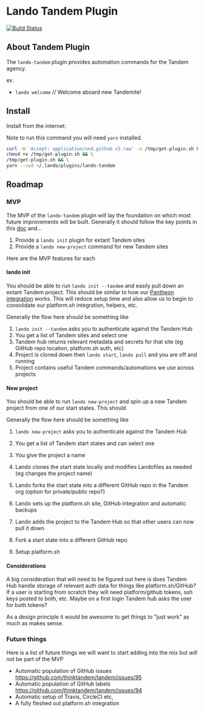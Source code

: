 Lando Tandem Plugin
===================

[![Build Status](https://travis-ci.com/thinktandem/lando-tandem.svg?branch=master)](https://travis-ci.com/thinktandem/lando-tandem)

About Tandem Plugin
-------------------

The `lando-tandem` plugin provides automation commands for the Tandem agency.

ex.

* `lando welcome` // Welcome aboard new Tandemite!

Install
-------

Install from the internet:

Note to run this command you will need `yarn` installed.

```bash
curl -H 'Accept: application/vnd.github.v3.raw' -o /tmp/get-plugin.sh https://api.github.com/repos/thinktandem/lando-tandem/contents/scripts/get-plugin.sh && \
chmod +x /tmp/get-plugin.sh && \
/tmp/get-plugin.sh && \
yarn --cwd ~/.lando/plugins/lando-tandem
```

Roadmap
-------

### MVP

The MVP of the `lando-tandem` plugin will lay the foundation on which most future improvements will be built. Generally it should follow the key points in this [doc](https://docs.google.com/document/d/1jJrs0cUK9gS_9TgtkxmX_I6tLylXeutUKdJyco2vMf4) and...

1. Provide a `lando init` plugin for extant Tandem sites
2. Provide a `lando new-project` command for new Tandem sites

Here are the MVP features for each

#### lando init

You should be able to run `lando init --tandem` and easily pull down an extant Tandem project. This should be similar to how our [Pantheon integration](https://docs.lando.dev/config/pantheon.html) works. This will reduce setup time and also allow us to begin to consolidate our platform.sh integration, helpers, etc.

Generally the flow here should be something like

1. `lando init --tandem` asks you to authenticate against the Tandem Hub
2. You get a list of Tandem sites and select one
3. Tandem hub returns relevant metadata and secrets for that site (eg GitHub repo location, platform.sh auth, etc)
4. Project is cloned down then `lando start`, `lando pull` and you are off and running
5. Project contains useful Tandem commands/automations we use across projects

#### New project

You should be able to run `lando new-project` and spin up a new Tandem project from one of our start states. This should

Generally the flow here should be something like

1. `lando new-project` asks you to authenticate against the Tandem Hub
2. You get a list of Tandem start states and can select one
3. You give the project a name
4. Lando clones the start state locally and modifies Landofiles as needed (eg changes the project name)
4. Lando forks the start state into a different GitHub repo in the Tandem org (option for private/public repo?)
5. Lando sets up the platform.sh site, GitHub integration and automatic backups
6. Lando adds the project to the Tandem Hub so that other users can now pull it down

1. Fork a start state into a different GitHub repo
2. Setup platform.sh

#### Considerations

A big consideration that will need to be figured out here is does Tandem Hub handle storage of relevant auth data for things like platform.sh/GitHub? If a user is starting from scratch they will need platform/github tokens, ssh keys posted to both, etc. Maybe on a first login Tandem hub asks the user for both tokens?

As a design principle it would be awesome to get things to "just work" as much as makes sense.

### Future things

Here is a list of future things we will want to start adding into the mix but _will not_ be part of the MVP

* Automatic population of GitHub issues https://github.com/thinktandem/tandem/issues/95
* Automatic population of GitHub labels https://github.com/thinktandem/tandem/issues/94
* Automatic setup of Travis, CircleCI etc,
* A fully fleshed out platform.sh integration
